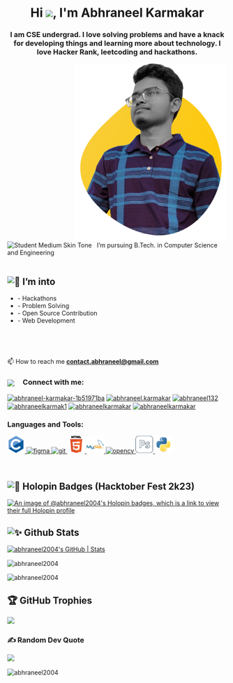
<h1 align="center">Hi <img src="https://media.giphy.com/media/hvRJCLFzcasrR4ia7z/giphy.gif" width="35px">, I'm Abhraneel Karmakar</h1>

<h3 align="center">I am  CSE undergrad. I love solving problems and have a knack for developing things and learning more about technology. I love Hacker Rank, leetcoding and hackathons.</h3>

<img align="right" alt = "coding" width = "350" src ="abhra_dp.png">

<img src="https://raw.githubusercontent.com/Tarikul-Islam-Anik/Animated-Fluent-Emojis/master/Emojis/People%20with%20professions/Student%20Medium%20Skin%20Tone.png" alt="Student Medium Skin Tone" width="40" height="40" /> &nbsp;&nbsp;I’m pursuing B.Tech. in Computer Science and Engineering <br><br> 
<h2> <picture>
  <source srcset="https://fonts.gstatic.com/s/e/notoemoji/latest/1f331/512.webp" type="image/webp">
  <img src="https://fonts.gstatic.com/s/e/notoemoji/latest/1f331/512.gif" alt="🌱" width="32" height="32">
</picture>I’m into</h2>
<ul>
  <li>- Hackathons </li>
<li>- Problem Solving </li>
<li>- Open Source Contribution </li>
<li>- Web Development</li>
</ul>

<br>


<p align="left"> <a href="https://twitter.com/" target="blank"><img src="https://img.shields.io/twitter/follow/?logo=twitter&style=for-the-badge" alt="" /></a> </p>

 📫 How to reach me **contact.abhraneel@gmail.com**

<h3 align="left"> <img src="https://emojis.slackmojis.com/emojis/images/1579216111/7550/pikachu_wave.gif?1579216111" align="center"
                width="28" /> &nbsp;&nbsp;&nbsp; Connect with me:</h3>
<p align="left">
<a href="https://linkedin.com/in/abhraneel-karmakar-1b51971ba" target="blank"><img align="center" src="https://raw.githubusercontent.com/rahuldkjain/github-profile-readme-generator/master/src/images/icons/Social/linked-in-alt.svg" alt="abhraneel-karmakar-1b51971ba" height="30" width="40" /></a>
<a href="https://instagram.com/abhraneel.karmakar" target="blank"><img align="center" src="https://raw.githubusercontent.com/rahuldkjain/github-profile-readme-generator/master/src/images/icons/Social/instagram.svg" alt="abhraneel.karmakar" height="30" width="40" /></a>
<a href="https://www.codechef.com/users/abhraneel132" target="blank"><img align="center" src="https://cdn.jsdelivr.net/npm/simple-icons@3.1.0/icons/codechef.svg" alt="abhraneel132" height="30" width="40" /></a>
<a href="https://www.hackerrank.com/abhraneelkarmak1" target="blank"><img align="center" src="https://raw.githubusercontent.com/rahuldkjain/github-profile-readme-generator/master/src/images/icons/Social/hackerrank.svg" alt="abhraneelkarmak1" height="30" width="40" /></a>
<a href="https://www.leetcode.com/abhraneelkarmakar" target="blank"><img align="center" src="https://raw.githubusercontent.com/rahuldkjain/github-profile-readme-generator/master/src/images/icons/Social/leet-code.svg" alt="abhraneelkarmakar" height="30" width="40" /></a>
<a href="https://auth.geeksforgeeks.org/user/abhraneelkarmakar" target="blank"><img align="center" src="https://raw.githubusercontent.com/rahuldkjain/github-profile-readme-generator/master/src/images/icons/Social/geeks-for-geeks.svg" alt="abhraneelkarmakar" height="30" width="40" /></a>
</p>

<h3 align="left">Languages and Tools:</h3>
<p align="left"> <a href="https://www.cprogramming.com/" target="_blank" rel="noreferrer"> <img src="https://raw.githubusercontent.com/devicons/devicon/master/icons/c/c-original.svg" alt="c" width="40" height="40"/> </a> <a href="https://www.figma.com/" target="_blank" rel="noreferrer"> <img src="https://www.vectorlogo.zone/logos/figma/figma-icon.svg" alt="figma" width="40" height="40"/> </a> <a href="https://git-scm.com/" target="_blank" rel="noreferrer"> <img src="https://www.vectorlogo.zone/logos/git-scm/git-scm-icon.svg" alt="git" width="40" height="40"/> </a> <a href="https://www.w3.org/html/" target="_blank" rel="noreferrer"> <img src="https://raw.githubusercontent.com/devicons/devicon/master/icons/html5/html5-original-wordmark.svg" alt="html5" width="40" height="40"/> </a> <a href="https://www.mysql.com/" target="_blank" rel="noreferrer"> <img src="https://raw.githubusercontent.com/devicons/devicon/master/icons/mysql/mysql-original-wordmark.svg" alt="mysql" width="40" height="40"/> </a> <a href="https://opencv.org/" target="_blank" rel="noreferrer"> <img src="https://www.vectorlogo.zone/logos/opencv/opencv-icon.svg" alt="opencv" width="40" height="40"/> </a> <a href="https://www.photoshop.com/en" target="_blank" rel="noreferrer"> <img src="https://raw.githubusercontent.com/devicons/devicon/master/icons/photoshop/photoshop-line.svg" alt="photoshop" width="40" height="40"/> </a> <a href="https://www.python.org" target="_blank" rel="noreferrer"> <img src="https://raw.githubusercontent.com/devicons/devicon/master/icons/python/python-original.svg" alt="python" width="40" height="40"/> </a> </p>

<br>


<h2><picture>
  <source srcset="https://fonts.gstatic.com/s/e/notoemoji/latest/1f31f/512.webp" type="image/webp">
  <img src="https://fonts.gstatic.com/s/e/notoemoji/latest/1f31f/512.gif" alt="🌟" width="32" height="32">
</picture> Holopin Badges (Hacktober Fest 2k23)</h2>

[![An image of @abhraneel2004's Holopin badges, which is a link to view their full Holopin profile](https://holopin.me/abhraneel2004)](https://holopin.io/@abhraneel2004)

<h2><picture>
  <source srcset="https://fonts.gstatic.com/s/e/notoemoji/latest/2728/512.webp" type="image/webp">
  <img src="https://fonts.gstatic.com/s/e/notoemoji/latest/2728/512.gif" alt="✨" width="32" height="32">
</picture> Github Stats</h2>

[![abhraneel2004's GitHub | Stats](https://stats.quine.sh/abhraneel2004/github?theme=dark)](https://quine.sh)
<br>

<p><img align="center" src="https://github-readme-stats.vercel.app/api/top-langs?username=abhraneel2004&show_icons=true&locale=en&layout=compact" alt="abhraneel2004" /></p>



<p><img align="center" src="https://github-readme-streak-stats.herokuapp.com/?user=abhraneel2004&" alt="abhraneel2004" /></p>

## 🏆 GitHub Trophies
![](https://github-profile-trophy.vercel.app/?username=abhraneel2004&theme=radical&no-frame=false&no-bg=true&margin-w=4)

### ✍️ Random Dev Quote
![](https://quotes-github-readme.vercel.app/api?type=horizontal&theme=radical)


<p align="left"> <img src="https://komarev.com/ghpvc/?username=abhraneel2004&label=Profile%20views&color=0e75b6&style=flat" alt="abhraneel2004" /> </p>
